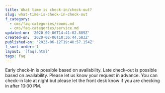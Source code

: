 ```yaml
---
title: What time is check-in/check-out?
slug: what-time-is-check-in-check-out
f_category:
  - cms/faq-categories/rooms.md
  - cms/faq-categories/service.md
updated-on: '2020-02-06T14:41:02.889Z'
created-on: '2020-02-06T10:36:44.583Z'
published-on: '2023-06-12T19:40:57.154Z'
f_sort-order: 1
layout: '[faq].html'
tags: faq
---
```


Early check-in is possible based on availability. Late check-out is possible based on availability. Please let us know your request in advance. You can check-in late at night but please let the front desk know if you are checking in after 10:00 PM.

‍
